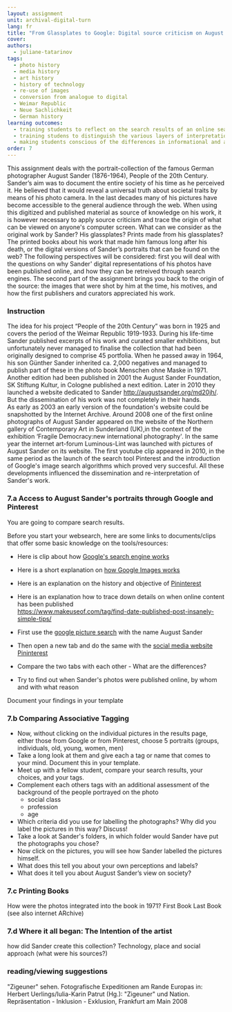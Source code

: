 ```yaml
---
layout: assignment
unit: archival-digital-turn
lang: fr
title: "From Glassplates to Google: Digital source criticism on August Sander’s People of the 20th Century"
cover:
authors:
  - juliane-tatarinov
tags:
  - photo history
  - media history
  - art history
  - history of technology
  - re-use of images
  - conversion from analogue to digital
  - Weimar Republic
  - Neue Sachlichkeit
  - German history
learning outcomes:
  - training students to reflect on the search results of an online search and how this is determined by the properties of the search engine,
  - training studens to distinguish the various layers of interpretations when applying source criticism on analogue photos that have been published online
  - making students conscious of the differences in informational and artifactual value between the analogue and digital source.
order: 7
---
```

This assignment deals with the portrait-collection of the famous German photographer August Sander (1876-1964), People of the 20th Century. Sander’s aim was to document the entire society of his time as he perceived it. He believed that it would reveal a universal truth about societal traits by means of his photo camera. In the last decades many of his pictures have become accessible to the general audience through the web. When using this digitized and published material as source of knowledge on his work, it is however necessary to apply source criticism and trace the origin of what can be viewed on anyone's computer screen. What can we consider as the original work by Sander? His glassplates? Prints made from his glassplates? The printed books about his work that made him famous long after his death, or the digital versions of Sander’s portraits that can be found on the web? The following perspectives will be considered: first you will deal with the questions on why Sander' digital representations of his photos have been published online, and how they can be retreived through search engines. The second part of the assignment brings you back to the origin of the source: the images that were shot by him at the time, his motives, and how the first publishers and curators appreciated his work.  

<!-- more -->

<!-- briefing-student -->
### Instruction
<!-- section-contents -->

The idea for his project “People of the 20th Century” was born in 1925 and covers the period of the Weimar Republic 1919-1933.
During his life-time Sander published excerpts of his work and curated smaller exhibitions, but unfortunately never managed to finalise the collection that had been originally designed to comprise 45 portfolia. When he passed away in 1964, his son Günther Sander inherited  ca. 2,000 negatives and managed to publish part of these in the photo book Menschen ohne Maske in 1971. Another edition had been published in 2001 the August Sander Foundation, SK Stiftung Kultur, in Cologne published a next edition. Later in 2010 they launched a website dedicated to Sander http://augustsander.org/md20jh/. But the dissemination of his work was not completely in their hands.  
As early as 2003 an early version of the foundation's website could be snapshotted by the Internet Archive. Around 2008 one of the first online photographs of August Sander appeared on the website of the Northern gallery of Contemporary Art in Sunderland (UK),in the context of the exhibition ‘Fragile Democracy:new international photography'. In the same year the internet art-forum Luminous-Lint was launched with pictures of August Sander on its website. The first youtube clip appeared in 2010, in the same period as the launch of the search tool Pinterest and the introduction of Google's image search algorithms which proved very succesful. All these developments influenced the dissemination and re-interpretation of Sander's work.

<!-- section -->
### 7.a Access to August Sander's portraits through Google and Pinterest
<!-- section-contents -->
You are going to compare search results.

Before you start your websearch, here are some links to documents/clips that offer some basic knowledge on the tools/resources:
- Here is clip about how [Google's search engine works](https://www.youtube.com/watch?v=BNHR6IQJGZs)
- Here is a short explanation on [how Google Images works](https://www.dummies.com/education/internet-basics/knowing-google-images-basics/)
- Here is an explanation on the history and objective of [Pininterest](https://en.wikipedia.org/wiki/Pinterest)
- Here is an explanation how to trace down details on when online content has been published  
https://www.makeuseof.com/tag/find-date-published-post-insanely-simple-tips/

- First use the [google picture search](9https://images.google.com) with the name August Sander  
- Then open a new tab and do the same with the [social media website Pininterest](https://www.pinterest.de/search/pins/?q=August%20Sander&rs=typed&term_meta[]=August%7Ctyped&term_meta[]=Sander%7Ctyped)
- Compare the two tabs with each other - What are the differences?
- Try to find out when Sander's photos were published online, by whom and with what reason

Document your findings in your template

<!-- section -->
### 7.b Comparing Associative Tagging
<!-- section-contents -->
- Now, without clicking on the individual pictures in the results page, either those from Google or from Pinterest, choose 5 portraits (groups, individuals, old, young, women, men)
- Take a long look at them and give each a tag or name that comes to your mind. Document this in your template.
- Meet up with a fellow student, compare your search results, your choices, and your tags.  
- Complement each others tags with an additional assessment of the background of the people portrayed on the photo
  - social class
  - profession
  - age
- Which criteria did you use for labelling the photographs? Why did you label the pictures in this way? Discuss!
- Take a look at Sander's folders, in which folder would Sander have put the photographs you chose?
- Now click on the pictures, you will see how Sander labelled the pictures himself.
- What does this tell you about your own perceptions and labels?
- What does it tell you about August Sander’s view on society?

<!-- section -->
### 7.c Printing Books
<!-- section-contents -->
How were the photos integrated into the book in 1971?
First Book
Last Book
(see also internet ARchive)

<!-- section -->
### 7.d Where it all began: The Intention of the artist
<!-- section-contents -->
how did Sander create this collection?
Technology, place and social approach (what were his sources?)

<!-- section -->
### reading/viewing suggestions
<!-- section-contents -->
 "Zigeuner" sehen. Fotografische Expeditionen am Rande Europas
in: Herbert Uerlings/Iulia-Karin Patrut (Hg.): "Zigeuner" und Nation. Repräsentation - Inklusion - Exklusion, Frankfurt am Main 2008


<!-- briefing-teacher -->
